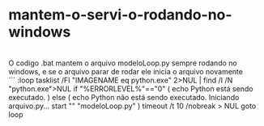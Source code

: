 # mantem-o-servi-o-rodando-no-windows
<br>
O codigo .bat mantem o arquivo modeloLoop.py sempre rodando no windows, e se o arquivo parar de rodar ele inicia o arquivo novamente
<br>
``` 
:loop
tasklist /FI "IMAGENAME eq python.exe" 2>NUL | find /I /N "python.exe">NUL
if "%ERRORLEVEL%"=="0" (
    echo Python está sendo executado.
) else (
    echo Python não está sendo executado. Iniciando arquivo.py...
    start "" "modeloLoop.py"
)
timeout /t 10 /nobreak > NUL
goto loop

```
